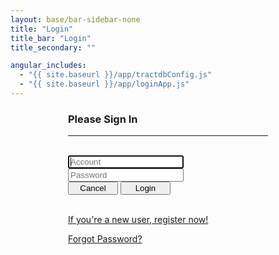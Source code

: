 ```yaml
---
layout: base/bar-sidebar-none
title: "Login"
title_bar: "Login"
title_secondary: ""

angular_includes:
  - "{{ site.baseurl }}/app/tractdbConfig.js"
  - "{{ site.baseurl }}/app/loginApp.js"
---
```


<div ng-app="loginApp" ng-controller="loginController">
  <div class = "container">
    <div class="wrapper">
      <form ng-submit="submitLoginForm()" id="loginForm" name="loginForm" class="form-signin">       
        <h3 class="form-signin-heading">Please Sign In</h3>
        <hr class="colorgraph"><br>
        <input class="form-control" name="account" placeholder="Account" autofocus="" required="" maxlength="20" ng-model="viewModel.account" /><br/>
        <input type="password" class="form-control" name="password" placeholder="Password" required="" maxlength="24" ng-model="viewModel.password" /><br/>  
        <button class="btn btn-small" name="Cancel" value="Cancel">Cancel</button> 
        <button class="btn btn-small btn-primary" name="Login" value="Login" type="submit">Login</button><br/><br/>
        <p><a href = "/register">If you're a new user, register now!</a></p>
        <p><a href = "/forgotPassword">Forgot Password?</a></p>
      </form>
    </div>
  </div>
  <style> 
    .wrapper {    
      margin-top: 20px;
      margin-bottom: 20px;
    }
    form {
      width: 320px;
      margin: 0 auto;
    }
    .btn-small {
      width:80px !important; 
      display: inline !important;
    }
  </style>
</div>
